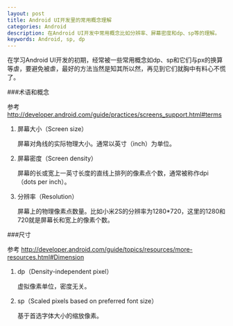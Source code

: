 ```yaml
---
layout: post
title: Android UI开发里的常用概念理解
categories: Android
description: 在Android UI开发中常用概念比如分辨率、屏幕密度和dp、sp等的理解。
keywords: Android, sp, dp
---
```


在学习Android UI开发的初期，经常被一些常用概念如dp、sp和它们与px的换算等虐，要避免被虐，最好的方法当然是知其所以然，再见到它们就胸中有料心不慌了。

###术语和概念

参考 <http://developer.android.com/guide/practices/screens_support.html#terms>

1. 屏幕大小（Screen size）

	屏幕对角线的实际物理大小。通常以英寸（inch）为单位。

1. 屏幕密度（Screen density）

	屏幕的长或宽上一英寸长度的直线上排列的像素点个数，通常被称作dpi（dots per inch）。

1. 分辨率（Resolution）

	屏幕上的物理像素点数量。比如小米2S的分辨率为1280*720，这里的1280和720就是屏幕长和宽上的像素个数。

###尺寸

参考 <http://developer.android.com/guide/topics/resources/more-resources.html#Dimension>

1. dp（Density-independent pixel）

	虚拟像素单位，密度无关。

1. sp（Scaled pixels based on preferred font size）

	基于首选字体大小的缩放像素。

